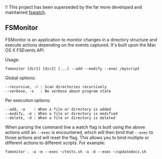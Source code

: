 !! This project has been superseded by the far more developed and maintained [fswatch](https://github.com/emcrisostomo/fswatch.git).

FSMonitor
-------

FSMonitor is an application to monitor changes in a directory structure
and execute actions depending on the events captured. It's built upon
the Mac OS X FSEvents API.

Usage:

    fsmonitor [dir1] [dir2] [...] --add --modify --exec /myscript

Global options:

    --recursive, -r : Scan directories recursively
    --verbose, -v   : Be verbose about program state


Per execution options:

    --add, -a    : When a file or directory is added
    --modify, -m : When a file or directory is modified
    --delete, -d : When a file or directory is deleted

When parsing the command line a watch flag is built using the above
actions until an `--exec` is encountered, which will then bind that
`--exec` to those actions and will reset the flag. This allows you to
bind multiple or different actions to different scripts. For example:

    fsmonitor . -a -m --exec ~/tests.sh -a -d --exec ~/updatedocs.sh



